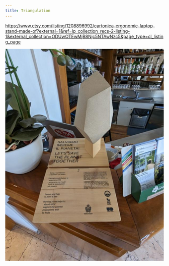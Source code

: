```yaml
---
title: Triangulation
---
```


https://www.etsy.com/listing/1208896992/cartonica-ergonomic-laptop-stand-made-of?external=1&ref=lp_collection_recs-2-listing-1&external_collection=ODUwOTEwMjB8Njc5NTAwNzc5&page_type=cl_listing_page

![Alt text](/images/travel/PXL_20230721_091150202.jpg)